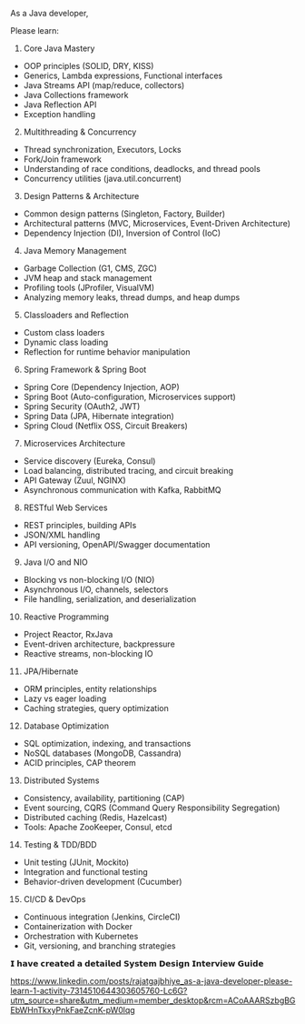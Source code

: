 As a Java developer, 

Please learn:

1. Core Java Mastery
 - OOP principles (SOLID, DRY, KISS)
 - Generics, Lambda expressions, Functional interfaces
 - Java Streams API (map/reduce, collectors)
 - Java Collections framework
 - Java Reflection API
 - Exception handling

2. Multithreading & Concurrency
 - Thread synchronization, Executors, Locks
 - Fork/Join framework
 - Understanding of race conditions, deadlocks, and thread pools
 - Concurrency utilities (java.util.concurrent)

3. Design Patterns & Architecture
 - Common design patterns (Singleton, Factory, Builder)
 - Architectural patterns (MVC, Microservices, Event-Driven Architecture)
 - Dependency Injection (DI), Inversion of Control (IoC)

4. Java Memory Management
 - Garbage Collection (G1, CMS, ZGC)
 - JVM heap and stack management
 - Profiling tools (JProfiler, VisualVM)
 - Analyzing memory leaks, thread dumps, and heap dumps

5. Classloaders and Reflection
 - Custom class loaders
 - Dynamic class loading
 - Reflection for runtime behavior manipulation

6. Spring Framework & Spring Boot
 - Spring Core (Dependency Injection, AOP)
 - Spring Boot (Auto-configuration, Microservices support)
 - Spring Security (OAuth2, JWT)
 - Spring Data (JPA, Hibernate integration)
 - Spring Cloud (Netflix OSS, Circuit Breakers)

7. Microservices Architecture
 - Service discovery (Eureka, Consul)
 - Load balancing, distributed tracing, and circuit breaking
 - API Gateway (Zuul, NGINX)
 - Asynchronous communication with Kafka, RabbitMQ

8. RESTful Web Services
 - REST principles, building APIs
 - JSON/XML handling
 - API versioning, OpenAPI/Swagger documentation

9. Java I/O and NIO
 - Blocking vs non-blocking I/O (NIO)
 - Asynchronous I/O, channels, selectors
 - File handling, serialization, and deserialization

10. Reactive Programming
 - Project Reactor, RxJava
 - Event-driven architecture, backpressure
 - Reactive streams, non-blocking IO

11. JPA/Hibernate
 - ORM principles, entity relationships
 - Lazy vs eager loading
 - Caching strategies, query optimization

12. Database Optimization
 - SQL optimization, indexing, and transactions
 - NoSQL databases (MongoDB, Cassandra)
 - ACID principles, CAP theorem

13. Distributed Systems
 - Consistency, availability, partitioning (CAP)
 - Event sourcing, CQRS (Command Query Responsibility Segregation)
 - Distributed caching (Redis, Hazelcast)
 - Tools: Apache ZooKeeper, Consul, etcd

14. Testing & TDD/BDD
 - Unit testing (JUnit, Mockito)
 - Integration and functional testing
 - Behavior-driven development (Cucumber)

15. CI/CD & DevOps
 - Continuous integration (Jenkins, CircleCI)
 - Containerization with Docker
 - Orchestration with Kubernetes
 - Git, versioning, and branching strategies

𝗜 𝗵𝗮𝘃𝗲 𝗰𝗿𝗲𝗮𝘁𝗲𝗱 𝗮 𝗱𝗲𝘁𝗮𝗶𝗹𝗲𝗱 𝗦𝘆𝘀𝘁𝗲𝗺 𝗗𝗲𝘀𝗶𝗴𝗻 𝗜𝗻𝘁𝗲𝗿𝘃𝗶𝗲𝘄 𝗚𝘂𝗶𝗱𝗲


https://www.linkedin.com/posts/rajatgajbhiye_as-a-java-developer-please-learn-1-activity-7314510644303605760-Lc6G?utm_source=share&utm_medium=member_desktop&rcm=ACoAAARSzbgBGEbWHnTkxyPnkFaeZcnK-pW0lqg

